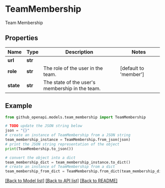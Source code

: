 # TeamMembership

Team Membership

## Properties

Name | Type | Description | Notes
------------ | ------------- | ------------- | -------------
**url** | **str** |  | 
**role** | **str** | The role of the user in the team. | [default to 'member']
**state** | **str** | The state of the user&#39;s membership in the team. | 

## Example

```python
from github_openapi.models.team_membership import TeamMembership

# TODO update the JSON string below
json = "{}"
# create an instance of TeamMembership from a JSON string
team_membership_instance = TeamMembership.from_json(json)
# print the JSON string representation of the object
print(TeamMembership.to_json())

# convert the object into a dict
team_membership_dict = team_membership_instance.to_dict()
# create an instance of TeamMembership from a dict
team_membership_from_dict = TeamMembership.from_dict(team_membership_dict)
```
[[Back to Model list]](../README.md#documentation-for-models) [[Back to API list]](../README.md#documentation-for-api-endpoints) [[Back to README]](../README.md)


